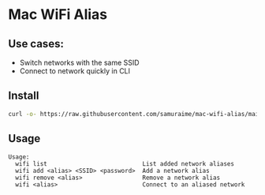 # Mac WiFi Alias

## Use cases:

  - Switch networks with the same SSID
  - Connect to network quickly in CLI

## Install

```sh
curl -o- https://raw.githubusercontent.com/samuraime/mac-wifi-alias/main/install.sh | bash
```

## Usage

```
Usage:
  wifi list                           List added network aliases
  wifi add <alias> <SSID> <password>  Add a network alias
  wifi remove <alias>                 Remove a network alias
  wifi <alias>                        Connect to an aliased network
```
